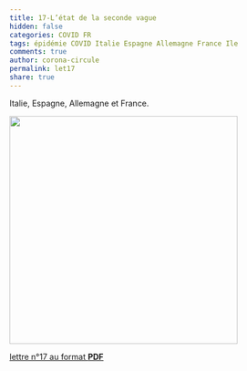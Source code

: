 ```yaml
---
title: 17-L’état de la seconde vague  
hidden: false
categories: COVID FR
tags: épidémie COVID Italie Espagne Allemagne France Ile
comments: true
author: corona-circule
permalink: let17
share: true
---
```


<link rel="stylesheet" href="../assets/css/style.css">

Italie, Espagne, Allemagne et France.  <br/>


<img src='/lettres/images/img-17.png' width='400px'/>

[lettre n°17 au format __PDF__](/lettres/resources/pdf/lettre-17.pdf)
